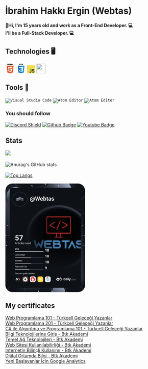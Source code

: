 # İbrahim Hakkı Ergin (Webtas)
**👋Hi, I'm 15 years old and work as a Front-End Developer. 💻<br>
I'll be a Full-Stack Developer. 💻**
## Technologies 🖥️
<code><img  width="30" height= "30" src="https://raw.githubusercontent.com/github/explore/80688e429a7d4ef2fca1e82350fe8e3517d3494d/topics/html/html.png"></code>
<code><img width= "30" height= "30" src="https://raw.githubusercontent.com/github/explore/80688e429a7d4ef2fca1e82350fe8e3517d3494d/topics/css/css.png"></code>
<code><img width= "25" height= "25" src="https://raw.githubusercontent.com/github/explore/80688e429a7d4ef2fca1e82350fe8e3517d3494d/topics/javascript/javascript.png"></code>
<code><img width= "30" height= "30" src="https://cdn.discordapp.com/attachments/781399912751038464/922958562123186176/1_5QD8DKhOjRe-gcYjozlLNQ-removebg-preview.png"></code>
## Tools 🧰
<code><img  alt="Visual Studio Code" width= "25" height= "25" src="https://cdn.icon-icons.com/icons2/2107/PNG/512/file_type_vscode_icon_130084.png"></code>
<code><img alt="Atom Editor"  width= "25" height= "25" src="https://cdn.discordapp.com/attachments/781399912751038464/911342236027985920/kisspng-atom-source-code-editor-text-editor-sublime-text-e-5b136f3de9bfc0.0257497515280003179574.png"></code>
<code><img alt="Atom Editor"  width= "25" height= "25" src="https://media.discordapp.net/attachments/781399912751038464/911344873750286386/B2I33n0iBujqXPO1xpgUeYmQNK9y3M7wd1W-Njlua6jNgfp1vF0VPCSOV61CCpWw-mo.png"></code>
### You should follow
[![Discord Shield](https://discordapp.com/api/guilds/502876029845766145/widget.png?style=shield)](https://discord.gg/dvFbf9y969)
[![Github Badge](https://img.shields.io/github/followers/06ergin06?style=social)](https://github.com/06ergin06)
[![Youtube Badge](https://img.shields.io/youtube/channel/subscribers/UCnu8zBv-6nGXLlxgsBYmksQ?style=social)](https://www.youtube.com/channel/UCnu8zBv-6nGXLlxgsBYmksQ/featured)
## Stats
![](https://komarev.com/ghpvc/?username=06ergin06&color=green)<br><br>
![Anurag's GitHub stats](https://github-readme-stats.vercel.app/api?username=06ergin06&show_icons=true&theme=dark)
<br><br>
[![Top Langs](https://github-readme-stats.vercel.app/api/top-langs/?username=06ergin06&layout=compact&theme=dark)](https://github.com/anuraghazra/github-readme-stats)<br><br>
<a href="https://app.daily.dev/Webtas"><img src="https://github.com/06ergin06/06ergin06/blob/main/devcard.svg" align = "center" width="250" alt="Ibrahim Hakki Ergin's Dev Card"/></a>
## My certificates
[Web Programlama 101 - Türkcell Geleceği Yazanlar](https://gelecegiyazanlar.turkcell.com.tr/kisi/belge/ibrahimh.ergin/Web%20Programlama/101) <br>
[Web Programlama 201 - Türkcell Geleceği Yazanlar](https://gelecegiyazanlar.turkcell.com.tr/kisi/belge/ibrahimh.ergin/Web%20Programlama/201) <br>
[C# ile Algoritma ve Programlama 101 - Türkcell Geleceği Yazanlar](https://gelecegiyazanlar.turkcell.com.tr/kisi/belge/ibrahimh.ergin/C%20Sharp%20ile%20Algoritma%20ve%20Programlama/101) <br>
[Bilgi Teknolojilerine Giriş - Btk Akademi](https://github.com/06ergin06/06ergin06/blob/main/Bilgi_Teknolojilerine_Giri__Sertifika%20(1).pdf) <br>
[Temel Ağ Teknolojileri - Btk Akademi](https://github.com/06ergin06/06ergin06/blob/main/Temel_A__Teknolojileri_Sertifika.pdf) <br>
[Web Sitesi Kullanılabilirliği - Btk Akademi](https://github.com/06ergin06/06ergin06/blob/main/Web_Sitesi_Kullan_labilirli_i_Sertifika.pdf) <br>
[İnternetin Bilinçli Kullanımı - Btk Akademi](https://github.com/06ergin06/06ergin06/blob/main/_nternetin_Bilin%C3%A7li_Kullan_m__Sertifika.pdf) <br>
[Dijital Ortamda Bilgi - Btk Akademi](https://github.com/06ergin06/06ergin06/blob/main/Dijital_Ortamda_Bilgi_Sertifika.pdf) <br>
[Yeni Başlayanlar İçin Google Analytics](https://analytics.google.com/analytics/academy/certificate/AJ5uYJAvQialymr0zgt2wQ) <br>
